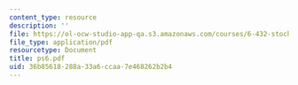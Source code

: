 ```yaml
---
content_type: resource
description: ''
file: https://ol-ocw-studio-app-qa.s3.amazonaws.com/courses/6-432-stochastic-processes-detection-and-estimation-spring-2004/36b85618288a33a6ccaa7e468262b2b4_ps6.pdf
file_type: application/pdf
resourcetype: Document
title: ps6.pdf
uid: 36b85618-288a-33a6-ccaa-7e468262b2b4
---
```

